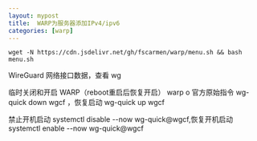```yaml
---
layout: mypost
title:  WARP为服务器添加IPv4/ipv6
categories: [warp]
---
```

```
wget -N https://cdn.jsdelivr.net/gh/fscarmen/warp/menu.sh && bash menu.sh
```
WireGuard 网络接口数据，查看 wg

临时关闭和开启 WARP（reboot重启后恢复开启） warp o 官方原始指令 wg-quick down wgcf ，恢复启动 wg-quick up wgcf

禁止开机启动 systemctl disable --now wg-quick@wgcf,恢复开机启动 systemctl enable --now wg-quick@wgcf
